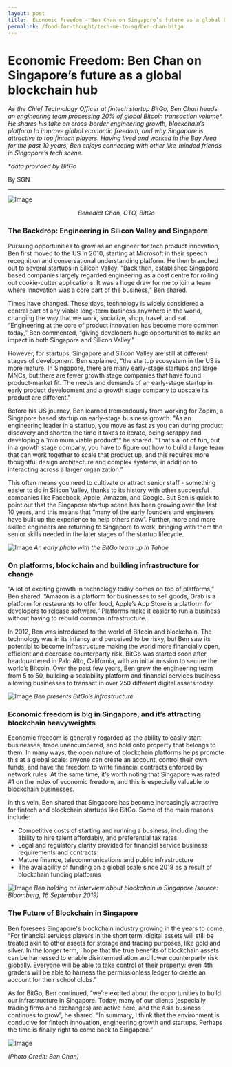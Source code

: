 ```yaml
---
layout: post
title:  Economic Freedom - Ben Chan on Singapore’s future as a global blockchain hub
permalink: /food-for-thought/tech-me-to-sg/ben-chan-bitgo
---
```


# Economic Freedom: Ben Chan on Singapore’s future as a global blockchain hub

_As the Chief Technology Officer at fintech startup BitGo, Ben Chan heads an engineering team processing 20% of global Bitcoin transaction volume*. He shares his take on cross-border engineering growth, blockchain’s platform to improve global economic freedom, and why Singapore is attractive to top fintech players. Having lived and worked in the Bay Area for the past 10 years, Ben enjoys connecting with other like-minded friends in Singapore’s tech scene._

_*data provided by BitGo_

By SGN

<hr>

![Image](/images/stories/2020/Apr/benchan-1.png)
<p align="center"><i> Benedict Chan, CTO, BitGo </i></p>

### The Backdrop: Engineering in Silicon Valley and Singapore

Pursuing opportunities to grow as an engineer for tech product innovation, Ben first moved to the US in 2010, starting at Microsoft in their speech recognition and conversational understanding platform. He then branched out to several startups in Silicon Valley. "Back then, established Singapore based companies largely regarded engineering as a cost centre for rolling out cookie-cutter applications. It was a huge draw for me to join a team where innovation was a core part of the business,” Ben shared. 

Times have changed. These days, technology is widely considered a central part of any viable long-term business anywhere in the world, changing the way that we work, socialize, shop, travel, and eat. “Engineering at the core of product innovation has become more common today,” Ben commented, “giving developers huge opportunities to make an impact in both Singapore and Silicon Valley.”

However, for startups, Singapore and Silicon Valley are still at different stages of development. Ben explained, “the startup ecosystem in the US is more mature. In Singapore, there are many early-stage startups and large MNCs, but there are fewer growth stage companies that have found product-market fit. The needs and demands of an early-stage startup in early product development and a growth stage company to upscale its product are different." 

Before his US journey, Ben learned tremendously from working for Zopim, a Singapore based startup on early-stage business growth. "As an engineering leader in a startup, you move as fast as you can during product discovery and shorten the time it takes to iterate, being scrappy and developing a 'minimum viable product',” he shared. “That’s a lot of fun, but in a growth stage company, you have to figure out how to build a large team that can work together to scale that product up, and this requires more thoughtful design architecture and complex systems, in addition to interacting across a larger organization.” 

This often means you need to cultivate or attract senior staff - something easier to do in Silicon Valley, thanks to its history with other successful companies like Facebook, Apple, Amazon, and Google. But Ben is quick to point out that the Singapore startup scene has been growing over the last 10 years, and this means that “many of the early founders and engineers have built up the experience to help others now”. Further, more and more skilled engineers are returning to Singapore to work, bringing with them the senior skills needed in the later stages of the startup lifecycle. 

![Image](/images/stories/2020/Apr/benchan-2.jpg)
_An early photo with the BitGo team up in Tahoe_

### On platforms, blockchain and building infrastructure for change

“A lot of exciting growth in technology today comes on top of platforms,” Ben shared. “Amazon is a platform for businesses to sell goods, Grab is a platform for restaurants to offer food, Apple’s App Store is a platform for developers to release software.” Platforms make it easier to run a business without having to rebuild common infrastructure. 

In 2012, Ben was introduced to the world of Bitcoin and blockchain. The technology was in its infancy and perceived to be risky, but Ben saw its potential to become infrastructure making the world more financially open, efficient and decrease counterparty risk. BitGo was started soon after, headquartered in Palo Alto, California, with an initial mission to secure the world’s Bitcoin. Over the past few years, Ben grew the engineering team from 5 to 50, building a scalability platform and financial services business allowing businesses to transact in over 250 different digital assets today. 

![Image](/images/stories/2020/Apr/benchan-3.jpg)
_Ben presents BitGo’s infrastructure_

### Economic freedom is big in Singapore, and it’s attracting blockchain heavyweights

Economic freedom is generally regarded as the ability to easily start businesses, trade unencumbered, and hold onto property that belongs to them. In many ways, the open nature of blockchain platforms helps promote this at a global scale: anyone can create an account, control their own funds, and have the freedom to write financial contracts enforced by network rules. At the same time, it’s worth noting that Singapore was rated #1 on the index of economic freedom, and this is especially valuable to blockchain businesses. 

In this vein, Ben shared that Singapore has become increasingly attractive for fintech and blockchain startups like BitGo. Some of the main reasons include:

-	Competitive costs of starting and running a business, including the ability to hire talent affordably, and preferential tax rates
-	Legal and regulatory clarity provided for financial service business requirements and contracts
-	Mature finance, telecommunications and public infrastructure
-	The availability of funding on a global scale since 2018 as a result of blockchain funding platforms

![Image](/images/stories/2020/Apr/benchan-4.jpg)
_Ben holding an interview about blockchain in Singapore (source: Bloomberg, 16 September 2019)_

### The Future of Blockchain in Singapore

Ben foresees Singapore's blockchain industry growing in the years to come. “For financial services players in the short term, digital assets will still be treated akin to other assets for storage and trading purposes, like gold and silver. In the longer term, I hope that the true benefits of blockchain assets can be harnessed to enable disintermediation and lower counterparty risk globally. Everyone will be able to take control of their property: even 4th graders will be able to harness the permissionless ledger to create an account for their school clubs.”

As for BitGo, Ben continued, “we’re excited about the opportunities to build our infrastructure in Singapore. Today, many of our clients (especially trading firms and exchanges) are active here, and the Asia business continues to grow”, he shared. “In summary, I think that the environment is conducive for fintech innovation, engineering growth and startups. Perhaps the time is finally right to come back to Singapore.” 

![Image](/images/stories/2020/Apr/benchan-5.jpg)

_(Photo Credit: Ben Chan)_

